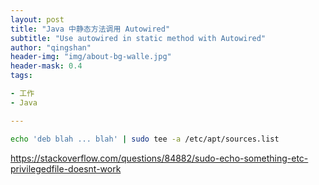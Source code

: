 ```yaml
---
layout: post
title: "Java 中静态方法调用 Autowired"
subtitle: "Use autowired in static method with Autowired"
author: "qingshan"
header-img: "img/about-bg-walle.jpg"
header-mask: 0.4
tags:

- 工作
- Java

---
```



```bash
echo 'deb blah ... blah' | sudo tee -a /etc/apt/sources.list
```

https://stackoverflow.com/questions/84882/sudo-echo-something-etc-privilegedfile-doesnt-work
